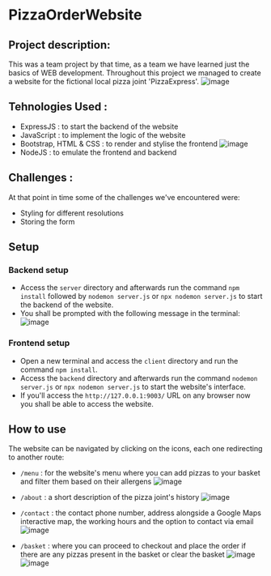 # PizzaOrderWebsite


## Project description:
This was a team project by that time, as a team we have learned just the basics of WEB development. Throughout this project we managed to create a website for the fictional local pizza joint 'PizzaExpress'.
![image](https://github.com/alexvieru1/PizzaOrderWebsite/assets/120309136/63f0ad41-99c9-48d0-a0b4-798b6a868fc6)


 ## Tehnologies Used : 
 - ExpressJS : to start the backend of the website
 - JavaScript : to implement the logic of the website
 - Bootstrap, HTML & CSS : to render and stylise the frontend
   ![image](https://github.com/alexvieru1/PizzaOrderWebsite/assets/120309136/5332cdfe-af23-453b-9ebe-b1694bf6d8ae)
 - NodeJS : to emulate the frontend and backend


## Challenges :
At that point in time some of the challenges we've encountered were:
- Styling for different resolutions
- Storing the form


## Setup
### Backend setup
- Access the `server` directory and afterwards run the command `npm install` followed by `nodemon server.js` or `npx nodemon server.js` to start the backend of the website.
- You shall be prompted with the following message in the terminal:
  ![image](https://github.com/alexvieru1/PizzaOrderWebsite/assets/120309136/8aa8b02c-d38d-49a0-9698-6689b28877e1)


### Frontend setup
- Open a new terminal and access the `client` directory and run the command `npm install`.
- Access the `backend` directory and afterwards run the command `nodemon server.js` or `npx nodemon server.js` to start the website's interface.
- If you'll access the `http://127.0.0.1:9003/` URL on any browser now you shall be able to access the website.


## How to use 
The website can be navigated by clicking on the icons, each one redirecting to another route:
- `/menu` : for the website's menu where you can add pizzas to your basket and filter them based on their allergens
  ![image](https://github.com/alexvieru1/PizzaOrderWebsite/assets/120309136/8061ad30-9804-41df-832c-bd4bb6b277f8)

- `/about` : a short description of the pizza joint's history
  ![image](https://github.com/alexvieru1/PizzaOrderWebsite/assets/120309136/cfbb7cc5-ece8-422c-86e1-00813a64acdc)
- `/contact` : the contact phone number, address alongside a Google Maps interactive map, the working hours and the option to contact via email
  ![image](https://github.com/alexvieru1/PizzaOrderWebsite/assets/120309136/6f7d7f42-cf64-439a-9df0-4e5ab488f25a)
- `/basket` : where you can proceed to checkout and place the order if there are any pizzas present in the basket or clear the basket
  ![image](https://github.com/alexvieru1/PizzaOrderWebsite/assets/120309136/e566338b-283e-46ea-b506-44b415e9e484)
  ![image](https://github.com/alexvieru1/PizzaOrderWebsite/assets/120309136/73f0c562-9698-4601-93d0-92773829e814)
